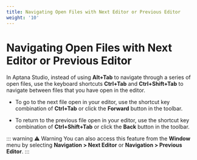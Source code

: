 ```yaml
---
title: Navigating Open Files with Next Editor or Previous Editor
weight: '10'
---
```


# Navigating Open Files with Next Editor or Previous Editor

In Aptana Studio, instead of using **Alt+Tab** to navigate through a series of open files, use the keyboard shortcuts **Ctrl+Tab** and **Ctrl+Shift+Tab** to navigate between files that you have open in the editor.

* To go to the next file open in your editor, use the shortcut key combination of **Ctrl+Tab** or click the **Forward** button in the toolbar.

* To return to the previous file open in your editor, use the shortcut key combination of **Ctrl+Shift+Tab** or click the **Back** button in the toolbar.

::: warning ⚠️ Warning
You can also access this feature from the **Window** menu by selecting **Navigation > Next Editor** or **Navigation > Previous Editor**.
:::
